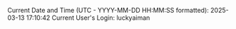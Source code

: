 Current Date and Time (UTC - YYYY-MM-DD HH:MM:SS formatted): 2025-03-13 17:10:42
Current User's Login: luckyaiman
